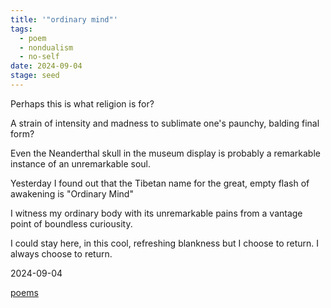 ```yaml
---
title: '"ordinary mind"'
tags:
  - poem
  - nondualism
  - no-self
date: 2024-09-04
stage: seed
---
```



Perhaps this is what religion is for?

A strain of intensity and madness to sublimate one's paunchy, balding final form?

Even the Neanderthal skull in the museum display is probably a remarkable instance of an unremarkable soul. 

Yesterday I found out that the Tibetan name for the great, empty flash of awakening is "Ordinary Mind"

I witness my ordinary body with its unremarkable pains from a vantage point of boundless curiousity.

I could stay here, in this cool, refreshing blankness but I choose to return. I always choose to return.

2024-09-04

[poems](content/poems.md)

